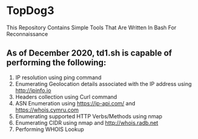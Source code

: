 # TopDog3
This Repository Contains Simple Tools That Are Written In Bash For Reconnaissance

## As of December 2020, td1.sh is capable of performing the following:
1. IP resolution using ping command
2. Enumerating Geolocation details associated with the IP address using http://ipinfo.io
3. Headers collection using Curl command
4. ASN Enumeration using https://ip-api.com/ and https://whois.cymru.com
5. Enumerating supported HTTP Verbs/Methods using nmap
6. Enumerating CIDR using nmap and http://whois.radb.net
7. Performing WHOIS Lookup
